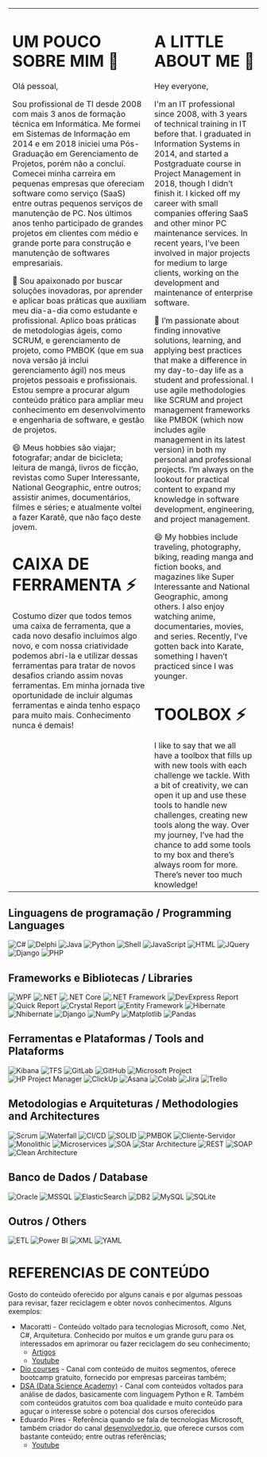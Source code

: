 <table>
  <colgroup>
    <col style:"width: 50%;">
    <col style:"width: 50%;">
  </colgroup>
  <tr>
    <td valign="top">
<h1>UM POUCO SOBRE MIM 👋</h1>
Olá pessoal,</p>

Sou profissional de TI desde 2008 com mais 3 anos de formação técnica em Informática. Me formei em Sistemas de Informação em 2014 e em 2018 iniciei uma Pós-Graduação em Gerenciamento de Projetos, porém não a concluí. Comecei minha carreira em pequenas empresas que ofereciam software como serviço (SaaS) entre outras pequenos serviços de manutenção de PC. Nos últimos anos tenho participado de grandes projetos em clientes com médio e grande porte para construção e manutenção de softwares empresariais.
      
💞️ Sou apaixonado por buscar soluções inovadoras, por aprender e aplicar boas práticas que auxiliam meu dia-a-dia como estudante e profissional. Aplico boas práticas de metodologias ágeis, como SCRUM, e gerenciamento de projeto, como PMBOK (que em sua nova versão já inclui gerenciamento ágil) nos meus projetos pessoais e profissionais. Estou sempre a procurar algum conteúdo prático para ampliar meu conhecimento em desenvolvimento e engenharia de software, e gestão de projetos. 
      
😄 Meus hobbies são viajar; fotografar; andar de bicicleta; leitura de mangá, livros de ficção, revistas como Super Interessante, National Geographic, entre outros; assistir animes, documentários, filmes e séries; e atualmente voltei a fazer Karatê, que não faço deste jovem.

<h1>CAIXA DE FERRAMENTA ⚡</h1>
Costumo dizer que todos temos uma caixa de ferramenta, que a cada novo desafio incluímos algo novo, e com nossa criatividade podemos abrí-la e utilizar dessas ferramentas para tratar de novos desafios criando assim novas ferramentas. Em minha jornada tive oportunidade de incluir algumas ferramentas e ainda tenho espaço para muito mais. Conhecimento nunca é demais!
    </td>
    <td valign="top">
<h1> A LITTLE ABOUT ME 👋</h1>
Hey everyone,</p>

I'm an IT professional since 2008, with 3 years of technical training in IT before that. I graduated in Information Systems in 2014, and started a Postgraduate course in Project Management in 2018, though I didn’t finish it. I kicked off my career with small companies offering SaaS and other minor PC maintenance services. In recent years, I’ve been involved in major projects for medium to large clients, working on the development and maintenance of enterprise software. 

💞️ I’m passionate about finding innovative solutions, learning, and applying best practices that make a difference in my day-to-day life as a student and professional. I use agile methodologies like SCRUM and project management frameworks like PMBOK (which now includes agile management in its latest version) in both my personal and professional projects. I’m always on the lookout for practical content to expand my knowledge in software development, engineering, and project management.

😄 My hobbies include traveling, photography, biking, reading manga and fiction books, and magazines like Super Interessante and National Geographic, among others. I also enjoy watching anime, documentaries, movies, and series. Recently, I’ve gotten back into Karate, something I haven’t practiced since I was younger.

<h1>TOOLBOX ⚡</h1>
I like to say that we all have a toolbox that fills up with new tools with each challenge we tackle. With a bit of creativity, we can open it up and use these tools to handle new challenges, creating new tools along the way. Over my journey, I’ve had the chance to add some tools to my box and there’s always room for more. There’s never too much knowledge!
    </td>
  </tr>
</table>

## Linguagens de programação / Programming Languages
![C#](https://img.shields.io/badge/C%23-%23239120.svg?style=flat&logo=csharp&logoColor=white)
![Delphi](https://img.shields.io/badge/Delphi-%2300599C.svg?style=flat&logo=delphi&logoColor=white)
![Java](https://img.shields.io/badge/Java-%23F80000.svg?style=flat&logo=java&logoColor=white)
![Python](https://img.shields.io/badge/Python-%2328A745.svg?style=flat&logo=python&logoColor=white)
![Shell](https://img.shields.io/badge/Shell-%234EAA25.svg?style=flat&logo=gnubash&logoColor=white)
![JavaScript](https://img.shields.io/badge/JavaScript-%23F7DF1C.svg?style=flat&logo=javascript&logoColor=black)
![HTML](https://img.shields.io/badge/HTML-%23E34F26.svg?style=flat&logo=html5&logoColor=white)
![JQuery](https://img.shields.io/badge/jQuery-%23076D8D.svg?style=flat&logo=jquery&logoColor=white)
![Django](https://img.shields.io/badge/Django-%23092E20.svg?style=flat&logo=django&logoColor=white)
![PHP](https://img.shields.io/badge/PHP-%23777BB4.svg?style=flat&logo=php&logoColor=white)

## Frameworks e Bibliotecas / Libraries
![WPF](https://img.shields.io/badge/WPF-%23397B68.svg?style=flat&logo=.net&logoColor=white)
![.NET](https://img.shields.io/badge/.NET-%235C2D91.svg?style=flat&logo=.net&logoColor=white)
![.NET Core](https://img.shields.io/badge/.NET%20Core-%23007ACC.svg?style=flat&logo=.net&logoColor=white)
![.NET Framework](https://img.shields.io/badge/.NET%20Framework-%235C2D91.svg?style=flat&logo=.net&logoColor=white)
![DevExpress Report](https://img.shields.io/badge/DevExpress%20Report-%23325F9B.svg?style=flat&logo=devexpress&logoColor=white)
![Quick Report](https://img.shields.io/badge/Quick%20Report-%231E7F82.svg?style=flat&logo=quickreport&logoColor=white)
![Crystal Report](https://img.shields.io/badge/Crystal%20Report-%230F7E9A.svg?style=flat&logo=crystal-reports&logoColor=white)
![Entity Framework](https://img.shields.io/badge/Entity%20Framework-%23238E8F.svg?style=flat&logo=.net&logoColor=white)
![Hibernate](https://img.shields.io/badge/Hibernate-%235B4F4F.svg?style=flat&logo=hibernate&logoColor=white)
![Nhibernate](https://img.shields.io/badge/NHibernate-%235B4F4F.svg?style=flat&logo=nhibernate&logoColor=white)
![Django](https://img.shields.io/badge/Django-%23092E20.svg?style=flat&logo=django&logoColor=white)
![NumPy](https://img.shields.io/badge/NumPy-%FF4F4F.svg?style=flat&logo=numpy&logoColor=white)
![Matplotlib](https://img.shields.io/badge/Matplotlib-%230F4B7F.svg?style=flat&logo=matplotlib&logoColor=white)
![Pandas](https://img.shields.io/badge/Pandas-%23150458.svg?style=flat&logo=pandas&logoColor=white)

## Ferramentas e Plataformas / Tools and Plataforms
![Kibana](https://img.shields.io/badge/Kibana-%23000000.svg?style=flat&logo=kibana&logoColor=white)
![TFS](https://img.shields.io/badge/TFS-%23520F41.svg?style=flat&logo=tfs&logoColor=white)
![GitLab](https://img.shields.io/badge/GitLab-%23FFFFFF.svg?style=flat&logo=gitlab&logoColor=Orange)
![GitHub](https://img.shields.io/badge/GitHub-%23121011.svg?style=flat&logo=github&logoColor=white)
![Microsoft Project](https://img.shields.io/badge/Microsoft%20Project-%230A3B72.svg?style=flat&logo=microsoft-project&logoColor=white)
![HP Project Manager](https://img.shields.io/badge/HP%20Project%20Manager-%23F7B700.svg?style=flat&logo=hp&logoColor=white)
![ClickUp](https://img.shields.io/badge/ClickUp-%23FFFFFF.svg?style=flat&logo=clickup&logoColor=%234C8BF5)
![Asana](https://img.shields.io/badge/Asana-%23FFFFFF.svg?style=flat&logo=asana&logoColor=red)
![Colab](https://img.shields.io/badge/Google%20Colab-%234C8BF5.svg?style=flat&logo=googlecolab&logoColor=white)
![Jira](https://img.shields.io/badge/Jira-%23007ACC.svg?logo=jira&logoColor=white)
![Trello](https://img.shields.io/badge/Trello-%23007ACC.svg?logo=trello&logoColor=white)

## Metodologias e Arquiteturas / Methodologies and Architectures
![Scrum](https://img.shields.io/badge/Scrum-%23000F27.svg?style=flat&logo=scrum&logoColor=white)
![Waterfall](https://img.shields.io/badge/Waterfall-%238A2C2D.svg?style=flat&logo=waterfall&logoColor=white)
![CI/CD](https://img.shields.io/badge/CI%2FCD-%23000000.svg?style=flat&logo=ci-cd&logoColor=white)
![SOLID](https://img.shields.io/badge/SOLID-%234C4C4C.svg?style=flat&logo=solid&logoColor=white)
![PMBOK](https://img.shields.io/badge/PMBOK-%23D0B700.svg?style=flat&logo=pmbo&logoColor=white)
![Cliente-Servidor](https://img.shields.io/badge/Client--Server-%23008CBA.svg?style=flat&logo=client-server&logoColor=white)
![Monolithic](https://img.shields.io/badge/Monolithic-%23000000.svg?style=flat&logo=monolithic&logoColor=white)
![Microservices](https://img.shields.io/badge/Microservices-%2300A3E0.svg?style=flat&logo=microservices&logoColor=white)
![SOA](https://img.shields.io/badge/SOA-%234F5F73.svg?style=flat&logo=soa&logoColor=white)
![Star Architecture](https://img.shields.io/badge/Star%20Architecture-%23F9B233.svg?style=flat&logo=star-architecture&logoColor=white)
![REST](https://img.shields.io/badge/REST-%2367D1F5.svg?style=flat&logo=rest&logoColor=white)
![SOAP](https://img.shields.io/badge/SOAP-%234C79A5.svg?style=flat&logo=soap&logoColor=white)
![Clean Architecture](https://img.shields.io/badge/Clean%20Architecture-%23FFFFFF.svg?style=flat&logo=architecture&logoColor=%234C8BF5)

## Banco de Dados / Database
![Oracle](https://img.shields.io/badge/Oracle-%23F80000.svg?style=flat&logo=oracle&logoColor=white)
![MSSQL](https://img.shields.io/badge/MSSQL-%234B1E6D.svg?style=flat&logo=microsoftsqlserver&logoColor=white)
![ElasticSearch](https://img.shields.io/badge/ElasticSearch-%23000000.svg?style=flat&logo=elasticsearch&logoColor=white)
![DB2](https://img.shields.io/badge/DB2-%23007D7D.svg?style=flat&logo=db2&logoColor=white)
![MySQL](https://img.shields.io/badge/MySQL-%2300A3E0.svg?style=flat&logo=mysql&logoColor=white)
![SQLite](https://img.shields.io/badge/SQLite-%230003C3.svg?style=flat&logo=sqlite&logoColor=white)

## Outros / Others
![ETL](https://img.shields.io/badge/ETL-%2338A1D7.svg?style=flat&logo=etl&logoColor=white)
![Power BI](https://img.shields.io/badge/Power%20BI-%23F2C300.svg?style=flat&logo=powerbi&logoColor=black)
![XML](https://img.shields.io/badge/XML-%2300A1E0.svg?style=flat&logo=xml&logoColor=white)
![YAML](https://img.shields.io/badge/YAML-%233D6C6C.svg?style=flat&logo=yaml&logoColor=white)

# REFERENCIAS DE CONTEÚDO
Gosto do conteúdo oferecido por alguns canais e por algumas pessoas para revisar, fazer reciclagem e obter novos conhecimentos. Alguns exemplos:
- Macoratti - Conteúdo voltado para tecnologias Microsoft, como .Net, C#, Arquitetura. Conhecido por muitos e um grande guru para os interessados em aprimorar ou fazer reciclagem do seu conhecimento;
  - [Artigos](https://macoratti.net/)
  - [Youtube](https://www.youtube.com/@josecarlosmacoratti)
- [Dio courses](https://www.dio.me/en) - Canal com conteúdo de muitos segmentos, oferece bootcamp gratuito, fornecido por empresas parceiras também;
- [DSA (Data Science Academy)](https://blog.dsacademy.com.br/) - Canal com conteúdos voltados para análise de dados, basicamente com linguagem Python e R. Também com conteúdos gratuitos com boa qualidade e muito conteúdo para aguçar o interesse sobre o potencial dos cursos oferecidos
- Eduardo Pires - Referência quando se fala de tecnologias Microsoft, também criador do canal [desenvolvedor.io](https://desenvolvedor.io/), que oferece cursos com bastante conteúdo; entre outras referências;
  - [Youtube](https://www.youtube.com/@desenvolvedorio)
 

<!--
- 👋 Hi, I’m @engqroz-io
- 👀 I’m interested in ...
- 🌱 I’m currently learning ...
- 💞️ I’m looking to collaborate on ...
- 📫 How to reach me ...
- 😄 Pronouns: ...
- ⚡ Fun fact: ...

engqroz-io/engqroz-io is a ✨ special ✨ repository because its `README.md` (this file) appears on your GitHub profile.
You can click the Preview link to take a look at your changes.
--->
